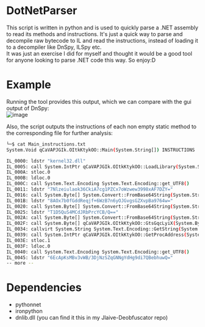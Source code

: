 # DotNetParser
This script is written in python and is used to quickly parse a .NET assembly to read its methods and instructions. It's just a quick way to parse and decompile raw bytecode to IL and read the instructions, instead of loading it to a decompiler like DnSpy, ILSpy etc.  
It was just an exercise I did for myself and thought it would be a good tool for anyone looking to parse .NET code this way. So enjoy:D


# Example
Running the tool provides this output, which we can compare with the gui output of DnSpy:  
![image](https://github.com/connar/DotNetParser/assets/87579399/44276ed6-74fe-4115-83b5-5f08f4675727)


Also, the script outputs the instructions of each non empty static method to the corresponding file for further analysis:  
```sh
└─$ cat Main_instructions.txt 
System.Void qCaVAPJGIk.OItkKtykOO::Main(System.String[]) INSTRUCTIONS

IL_0000: ldstr "kernel32.dll"
IL_0005: call System.IntPtr qCaVAPJGIk.OItkKtykOO::LoadLibrary(System.String)
IL_000A: stloc.0
IL_000B: ldloc.0
IL_000C: call System.Text.Encoding System.Text.Encoding::get_UTF8()
IL_0011: ldstr "7Nlzeiulaok36CkiA7cg1PZCx7oWzwew3998xAF7DZY="
IL_0016: call System.Byte[] System.Convert::FromBase64String(System.String)
IL_001B: ldstr "8AOx7b0fGddReqjf+6WzB7n6yOJGvgsGZXvpBa9764w="
IL_0020: call System.Byte[] System.Convert::FromBase64String(System.String)
IL_0025: ldstr "T1D5QuS4MCdJRbPrcYCB/Q=="
IL_002A: call System.Byte[] System.Convert::FromBase64String(System.String)
IL_002F: call System.Byte[] qCaVAPJGIk.OItkKtykOO::GtsGqcLyiX(System.Byte[],System.Byte[],System.Byte[])
IL_0034: callvirt System.String System.Text.Encoding::GetString(System.Byte[])
IL_0039: call System.IntPtr qCaVAPJGIk.OItkKtykOO::GetProcAddress(System.IntPtr,System.String)
IL_003E: stloc.1
IL_003F: ldloc.0
IL_0040: call System.Text.Encoding System.Text.Encoding::get_UTF8()
IL_0045: ldstr "6EcApKsMBv3vWB/3DjNzSZqGNNgYdHg9di7QBebhuwQ="
-- more --
```


# Dependencies
- pythonnet
- ironpython
- dnlib.dll (you can find it this in my Jlaive-Deobfuscator repo)
